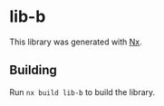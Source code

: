 # lib-b

This library was generated with [Nx](https://nx.dev).

## Building

Run `nx build lib-b` to build the library.
